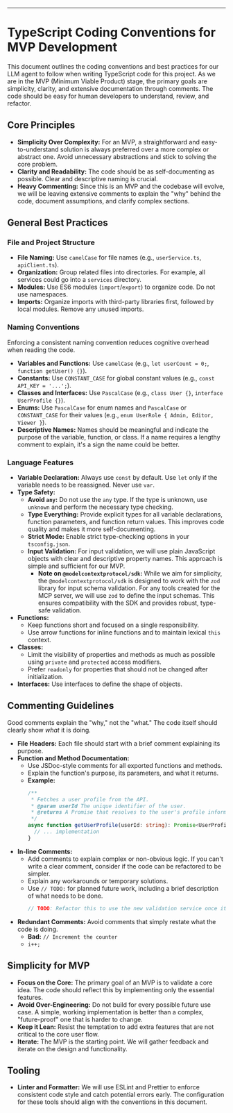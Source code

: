 ---

# TypeScript Coding Conventions for MVP Development

This document outlines the coding conventions and best practices for our LLM agent to follow when writing TypeScript code for this project. As we are in the MVP (Minimum Viable Product) stage, the primary goals are simplicity, clarity, and extensive documentation through comments. The code should be easy for human developers to understand, review, and refactor.

## Core Principles

*   **Simplicity Over Complexity:** For an MVP, a straightforward and easy-to-understand solution is always preferred over a more complex or abstract one. Avoid unnecessary abstractions and stick to solving the core problem.
*   **Clarity and Readability:** The code should be as self-documenting as possible. Clear and descriptive naming is crucial.
*   **Heavy Commenting:** Since this is an MVP and the codebase will evolve, we will be leaving extensive comments to explain the "why" behind the code, document assumptions, and clarify complex sections.

## General Best Practices

### File and Project Structure

*   **File Naming:** Use `camelCase` for file names (e.g., `userService.ts`, `apiClient.ts`).
*   **Organization:** Group related files into directories. For example, all services could go into a `services` directory.
*   **Modules:** Use ES6 modules (`import`/`export`) to organize code. Do not use namespaces.
*   **Imports:** Organize imports with third-party libraries first, followed by local modules. Remove any unused imports.

### Naming Conventions

Enforcing a consistent naming convention reduces cognitive overhead when reading the code.

*   **Variables and Functions:** Use `camelCase` (e.g., `let userCount = 0;`, `function getUser() {}`).
*   **Constants:** Use `CONSTANT_CASE` for global constant values (e.g., `const API_KEY = '...';`).
*   **Classes and Interfaces:** Use `PascalCase` (e.g., `class User {}`, `interface UserProfile {}`).
*   **Enums:** Use `PascalCase` for enum names and `PascalCase` or `CONSTANT_CASE` for their values (e.g., `enum UserRole { Admin, Editor, Viewer }`).
*   **Descriptive Names:** Names should be meaningful and indicate the purpose of the variable, function, or class. If a name requires a lengthy comment to explain, it's a sign the name could be better.

### Language Features

*   **Variable Declaration:** Always use `const` by default. Use `let` only if the variable needs to be reassigned. Never use `var`.
*   **Type Safety:**
    *   **Avoid `any`:** Do not use the `any` type. If the type is unknown, use `unknown` and perform the necessary type checking.
    *   **Type Everything:** Provide explicit types for all variable declarations, function parameters, and function return values. This improves code quality and makes it more self-documenting.
    *   **Strict Mode:** Enable strict type-checking options in your `tsconfig.json`.
    *   **Input Validation:** For input validation, we will use plain JavaScript objects with clear and descriptive property names. This approach is simple and sufficient for our MVP.
        *   **Note on `@modelcontextprotocol/sdk`:** While we aim for simplicity, the `@modelcontextprotocol/sdk` is designed to work with the `zod` library for input schema validation. For any tools created for the MCP server, we will use `zod` to define the input schemas. This ensures compatibility with the SDK and provides robust, type-safe validation.
*   **Functions:**
    *   Keep functions short and focused on a single responsibility.
    *   Use arrow functions for inline functions and to maintain lexical `this` context.
*   **Classes:**
    *   Limit the visibility of properties and methods as much as possible using `private` and `protected` access modifiers.
    *   Prefer `readonly` for properties that should not be changed after initialization.
*   **Interfaces:** Use interfaces to define the shape of objects.

## Commenting Guidelines

Good comments explain the "why," not the "what." The code itself should clearly show *what* it is doing.

*   **File Headers:** Each file should start with a brief comment explaining its purpose.
*   **Function and Method Documentation:**
    *   Use JSDoc-style comments for all exported functions and methods.
    *   Explain the function's purpose, its parameters, and what it returns.
    *   **Example:**
        ```typescript
        /**
         * Fetches a user profile from the API.
         * @param userId The unique identifier of the user.
         * @returns A Promise that resolves to the user's profile information.
         */
        async function getUserProfile(userId: string): Promise<UserProfile> {
          // ... implementation
        }
        ```
*   **In-line Comments:**
    *   Add comments to explain complex or non-obvious logic. If you can't write a clear comment, consider if the code can be refactored to be simpler.
    *   Explain any workarounds or temporary solutions.
    *   Use `// TODO:` for planned future work, including a brief description of what needs to be done.
        ```typescript
        // TODO: Refactor this to use the new validation service once it's available.
        ```
*   **Redundant Comments:** Avoid comments that simply restate what the code is doing.
    *   **Bad:** `// Increment the counter`
    *   `i++;`

## Simplicity for MVP

*   **Focus on the Core:** The primary goal of an MVP is to validate a core idea. The code should reflect this by implementing only the essential features.
*   **Avoid Over-Engineering:** Do not build for every possible future use case. A simple, working implementation is better than a complex, "future-proof" one that is harder to change.
*   **Keep it Lean:** Resist the temptation to add extra features that are not critical to the core user flow.
*   **Iterate:** The MVP is the starting point. We will gather feedback and iterate on the design and functionality.

## Tooling

*   **Linter and Formatter:** We will use ESLint and Prettier to enforce consistent code style and catch potential errors early. The configuration for these tools should align with the conventions in this document.